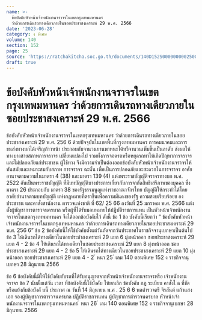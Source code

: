 ```yaml
---
name: >-
  ข้อบังคับหัวหน้าเจ้าพนักงานจราจรในเขตกรุงเทพมหานคร
  ว่าด้วยการเดินรถทางเดียวภายในซอยประชาสงเคราะห์ 29 พ.ศ. 2566
date: '2023-06-28'
category: ง พิเศษ
volume: 140
section: 152
page: 25
source: 'https://ratchakitcha.soc.go.th/documents/140D152S0000000002500.pdf'
draft: true
---
```


# ข้อบังคับหัวหน้าเจ้าพนักงานจราจรในเขตกรุงเทพมหานคร ว่าด้วยการเดินรถทางเดียวภายในซอยประชาสงเคราะห์ 29 พ.ศ. 2566

ข้อบังคับหัวหน้าเจ้าพนักงานจราจรในเขตกรุงเทพมหานคร ว่าด้วยการเดินรถทางเดียวภายในซอยประชาสงเคราะห์ 29 พ.ศ. 256 6 ด้วยปัจจุบันในเขตพื้นที่กรุงเทพมหานคร การคมนาคมและการขนส่งทางบกได้เจริญก้าวหน้า ประกอบกับจานวนยานพาหนะได้ทวีจานวนเพิ่มขึ้นเป็นลาดับ ส่งผลให้ทางบางสายสภาพการจราจร เปลี่ยนแปลงไป รวมทั้งการจอดรถหรือหยุดรถทาให้เกิดปัญหาการจราจรและไม่ปลอดภัยแก่ประชาชน ผู้ใช้ทาง จึงมีความจำเป็นต้องออกข้อบังคับหัวหน้าเจ้าพนักงานจราจรให้ทันสมัยและเหมาะสมกับสภาพ การจราจร ฉะนั้น เพื่อเป็นการปลอดภัยและสะดวกในการจราจร อาศัยอานาจตามความในมาตรา 4 (38) และมาตรา 139 (4) แห่งพระราชบัญญัติจราจรทางบก พ.ศ. 2522 อันเป็นพระราชบัญญัติ ที่มีบทบัญญัติบางประการเกี่ยวกับการจากัดสิทธิเสรีภาพของบุคคล ซึ่งมาตรา 26 ประกอบกับ มาตรา 38 ของรัฐธรรมนูญแห่งราชอาณาจักรไทย บัญญัติให้กระทำได้โดยอาศัยอำนาจตามบทบัญญัติ แห่งกฎหมายที่ตราขึ้นเพื่อความมั่นคงของรัฐ ความสงบเรียบร้อยข องประชาชน และคาสั่งสานักงาน ตารวจแห่งชาติ ที่ 62/ 25 66 ลงวันที่ 25 มกราคม พ.ศ. 2566 แต่งตั้งผู้บัญชาการตารวจนครบาล หรือผู้ที่ได้รับมอบหมายให้ปฏิบัติราชการแทน เป็นหัวหน้าเจ้าพนักงานจราจรในเขตกรุงเทพมหานคร จึงได้ออกข้อบังคับไว้ ดังนี้ ข้อ 1 ข้อ บังคับนี้เรียกว่า “ ข้อบังคับหัวหน้าเจ้าพนักงานจราจรในเขตกรุงเทพมหานคร ว่าด้วยการเดินรถทางเดียวภายในซอยประชาสงเคราะห์ 29 พ.ศ. 256 6” ข้อ 2 ข้อบังคับนี้ให้ใช้บังคับตั้งแต่วันถัดจากวันประกาศในราชกิจจานุเบกษาเป็นต้นไป ข้อ 3 ให้เดินรถได้ทางเดียวในซอยประชำสงเคราะห์ 29 แยก 6 มุ่งหน้าออก ซอยประชาสงเคราะห์ 29 แยก 4 - 2 ข้อ 4 ให้เดินรถได้ทางเดียวในซอยประชาสงเคราะห์ 29 แยก 8 มุ่งหน้าออก ซอยประชาสงเคราะห์ 29 แยก 4 - 2 ข้อ 5 ให้เดินรถได้ทางเดียวในซอยประชาสงเคราะห์ 29 แยก 10 มุ่งหน้าออก ซอยประชาสงเคราะห์ 29 แยก 4 - 2 ้ หนา 25 ่ เลม 140 ตอนพิเศษ 152 ง ราชกิจจานุเบกษา 28 มิถุนายน 2566

ข้อ 6 ข้อบังคับนี้มิให้ใช้บังคับกับรถที่ได้รับอนุญาตจากหัวหน้าเจ้าพนักงานจราจรหรือ เจ้าพนักงานจราจร ข้อ 7 นับตั้งแต่วัน เวลา ที่ข้อบังคับนี้ใช้บังคับ ให้ยกเลิก ข้อบังคับ กฎ ระเบียบ คาสั่งใ ด ที่ขัดหรือแย้งกับข้อบังคั บนี้ ประกาศ ณ วันที่ 14 มิถุนายน พ.ศ . 25 6 6 พลตำรวจตรี จิรสันต์ แก้วแสงเอก รองผู้บัญชาการตารวจนครบาล ปฏิบัติราชการแทน ผู้บัญชาการตำรวจนครบาล หัวหน้าเจ้าพนักงานจราจรในเขตกรุงเทพมหานคร ้ หนา 26 ่ เลม 140 ตอนพิเศษ 152 ง ราชกิจจานุเบกษา 28 มิถุนายน 2566
